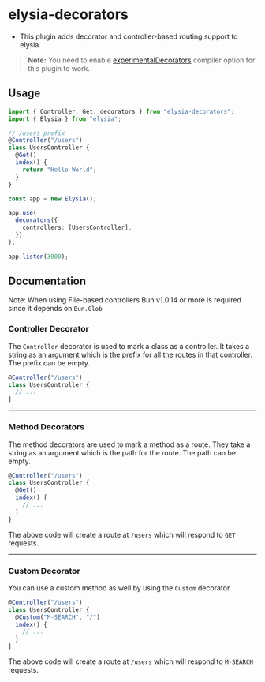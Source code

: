 # elysia-decorators

- This plugin adds decorator and controller-based routing support to elysia.

> **Note:**
> You need to enable [experimentalDecorators](https://www.typescriptlang.org/tsconfig#experimentalDecorators) compiler option for this plugin to work.


## Usage

```ts
import { Controller, Get, decorators } from "elysia-decorators";
import { Elysia } from "elysia";

// /users prefix
@Controller("/users")
class UsersController {
  @Get()
  index() {
    return "Hello World";
  }
}

const app = new Elysia();

app.use(
  decorators({
    controllers: [UsersController],
  })
);

app.listen(3000);
```

## Documentation

Note: When using File-based controllers Bun v1.0.14 or more is required since it depends on `Bun.Glob`

### Controller Decorator

The `Controller` decorator is used to mark a class as a controller. It takes a string as an argument which is the prefix for all the routes in that controller. The prefix can be empty.

```ts
@Controller("/users")
class UsersController {
  // ...
}
```


---

### Method Decorators

The method decorators are used to mark a method as a route. They take a string as an argument which is the path for the route. The path can be empty.

```ts
@Controller("/users")
class UsersController {
  @Get()
  index() {
    // ...
  }
}
```

The above code will create a route at `/users` which will respond to `GET` requests.

---

### Custom Decorator

You can use a custom method as well by using the `Custom` decorator.

```ts
@Controller("/users")
class UsersController {
  @Custom("M-SEARCH", "/")
  index() {
    // ...
  }
}
```

The above code will create a route at `/users` which will respond to `M-SEARCH` requests.
